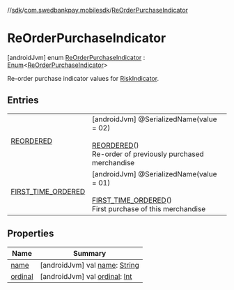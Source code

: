 //[sdk](../../../index.md)/[com.swedbankpay.mobilesdk](../index.md)/[ReOrderPurchaseIndicator](index.md)



# ReOrderPurchaseIndicator  
 [androidJvm] enum [ReOrderPurchaseIndicator](index.md) : [Enum](https://kotlinlang.org/api/latest/jvm/stdlib/kotlin/-enum/index.html)<[ReOrderPurchaseIndicator](index.md)> 

Re-order purchase indicator values for [RiskIndicator](../-risk-indicator/index.md).

   


## Entries  
  
| | |
|---|---|
| <a name="com.swedbankpay.mobilesdk/ReOrderPurchaseIndicator.REORDERED///PointingToDeclaration/"></a>[REORDERED](-r-e-o-r-d-e-r-e-d/index.md)| <a name="com.swedbankpay.mobilesdk/ReOrderPurchaseIndicator.REORDERED///PointingToDeclaration/"></a> [androidJvm] @SerializedName(value = 02)  <br>  <br>[REORDERED](-r-e-o-r-d-e-r-e-d/index.md)()  <br>Re-order of previously purchased merchandise   <br>|
| <a name="com.swedbankpay.mobilesdk/ReOrderPurchaseIndicator.FIRST_TIME_ORDERED///PointingToDeclaration/"></a>[FIRST_TIME_ORDERED](-f-i-r-s-t_-t-i-m-e_-o-r-d-e-r-e-d/index.md)| <a name="com.swedbankpay.mobilesdk/ReOrderPurchaseIndicator.FIRST_TIME_ORDERED///PointingToDeclaration/"></a> [androidJvm] @SerializedName(value = 01)  <br>  <br>[FIRST_TIME_ORDERED](-f-i-r-s-t_-t-i-m-e_-o-r-d-e-r-e-d/index.md)()  <br>First purchase of this merchandise   <br>|


## Properties  
  
|  Name |  Summary | 
|---|---|
| <a name="com.swedbankpay.mobilesdk/ReOrderPurchaseIndicator/name/#/PointingToDeclaration/"></a>[name](index.md#-2139894849%2FProperties%2F462465411)| <a name="com.swedbankpay.mobilesdk/ReOrderPurchaseIndicator/name/#/PointingToDeclaration/"></a> [androidJvm] val [name](index.md#-2139894849%2FProperties%2F462465411): [String](https://kotlinlang.org/api/latest/jvm/stdlib/kotlin/-string/index.html)   <br>|
| <a name="com.swedbankpay.mobilesdk/ReOrderPurchaseIndicator/ordinal/#/PointingToDeclaration/"></a>[ordinal](index.md#66457375%2FProperties%2F462465411)| <a name="com.swedbankpay.mobilesdk/ReOrderPurchaseIndicator/ordinal/#/PointingToDeclaration/"></a> [androidJvm] val [ordinal](index.md#66457375%2FProperties%2F462465411): [Int](https://kotlinlang.org/api/latest/jvm/stdlib/kotlin/-int/index.html)   <br>|

